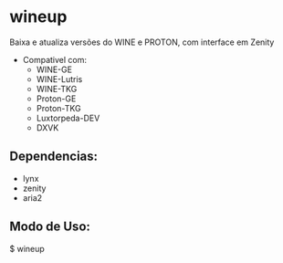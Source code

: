 # wineup
Baixa e atualiza versões do WINE e PROTON, com interface em Zenity
* Compativel com:
  * WINE-GE
  * WINE-Lutris
  * WINE-TKG
  * Proton-GE
  * Proton-TKG
  * Luxtorpeda-DEV
  * DXVK
 
## Dependencias:
 * lynx
 * zenity
 * aria2

## Modo de Uso:
$ wineup

